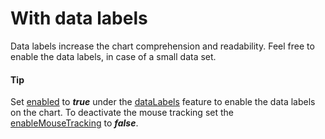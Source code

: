 # With data labels

Data labels increase the chart comprehension and readability. Feel free to enable the data labels, in case of a small data set.

#### Tip

Set [enabled](https://api.highcharts.com/highcharts/plotOptions.line.dataLabels.enabled) to **_true_** under the [dataLabels](https://api.highcharts.com/highcharts/plotOptions.line.dataLabels) feature to enable the data labels on the chart.
To deactivate the mouse tracking set the [enableMouseTracking](https://api.highcharts.com/highcharts/plotOptions.line.enableMouseTracking) to **_false_**.
